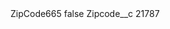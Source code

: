 <?xml version="1.0" encoding="UTF-8"?>
<CustomMetadata xmlns="http://soap.sforce.com/2006/04/metadata" xmlns:xsi="http://www.w3.org/2001/XMLSchema-instance" xmlns:xsd="http://www.w3.org/2001/XMLSchema">
    <label>ZipCode665</label>
    <protected>false</protected>
    <values>
        <field>Zipcode__c</field>
        <value xsi:type="xsd:string">21787</value>
    </values>
</CustomMetadata>
